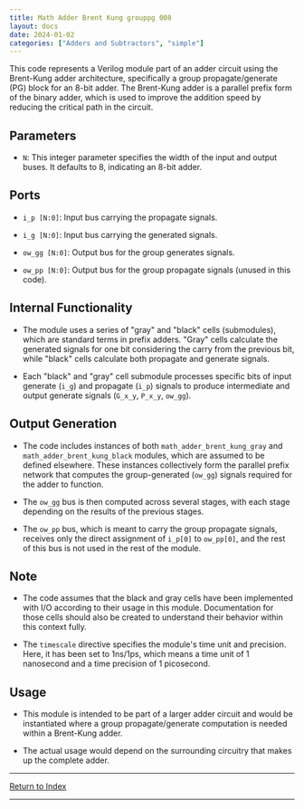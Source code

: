 ```yaml
---
title: Math Adder Brent Kung grouppg 008
layout: docs
date: 2024-01-02
categories: ["Adders and Subtractors", "simple"]
---
```


This code represents a Verilog module part of an adder circuit using the Brent-Kung adder architecture, specifically a group propagate/generate (PG) block for an 8-bit adder. The Brent-Kung adder is a parallel prefix form of the binary adder, which is used to improve the addition speed by reducing the critical path in the circuit.

## Parameters

- `N`: This integer parameter specifies the width of the input and output buses. It defaults to 8, indicating an 8-bit adder.

## Ports

- `i_p [N:0]`: Input bus carrying the propagate signals.

- `i_g [N:0]`: Input bus carrying the generated signals.

- `ow_gg [N:0]`: Output bus for the group generates signals.

- `ow_pp [N:0]`: Output bus for the group propagate signals (unused in this code).

## Internal Functionality

- The module uses a series of "gray" and "black" cells (submodules), which are standard terms in prefix adders. "Gray" cells calculate the generated signals for one bit considering the carry from the previous bit, while "black" cells calculate both propagate and generate signals.

- Each "black" and "gray" cell submodule processes specific bits of input generate (`i_g`) and propagate (`i_p`) signals to produce intermediate and output generate signals (`G_x_y`, `P_x_y`, `ow_gg`).

## Output Generation

- The code includes instances of both `math_adder_brent_kung_gray` and `math_adder_brent_kung_black` modules, which are assumed to be defined elsewhere. These instances collectively form the parallel prefix network that computes the group-generated (`ow_gg`) signals required for the adder to function.

- The `ow_gg` bus is then computed across several stages, with each stage depending on the results of the previous stages.

- The `ow_pp` bus, which is meant to carry the group propagate signals, receives only the direct assignment of `i_p[0]` to `ow_pp[0]`, and the rest of this bus is not used in the rest of the module.

## Note

- The code assumes that the black and gray cells have been implemented with I/O according to their usage in this module. Documentation for those cells should also be created to understand their behavior within this context fully.

- The `timescale` directive specifies the module's time unit and precision. Here, it has been set to 1ns/1ps, which means a time unit of 1 nanosecond and a time precision of 1 picosecond.

## Usage

- This module is intended to be part of a larger adder circuit and would be instantiated where a group propagate/generate computation is needed within a Brent-Kung adder.

- The actual usage would depend on the surrounding circuitry that makes up the complete adder.

---

[Return to Index](/docs/mark_down/rtl/)

---
